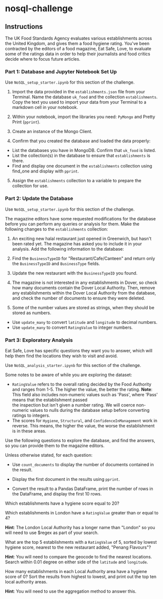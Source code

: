# nosql-challenge

## Instructions
The UK Food Standards Agency evaluates various establishments across the United Kingdom, and gives them a food hygiene rating. You've been contracted by the editors of a food magazine, Eat Safe, Love, to evaluate some of the ratings data in order to help their journalists and food critics decide where to focus future articles.

### Part 1: Database and Jupyter Notebook Set Up
Use `NoSQL_setup_starter.ipynb` for this section of the challenge.

1. Import the data provided in the `establishments.json` file from your Terminal. Name the database `uk_food` and the collection `establishments`. Copy the text you used to import your data from your Terminal to a markdown cell in your notebook.

2. Within your notebook, import the libraries you need: `PyMongo` and Pretty Print (`pprint`).

3. Create an instance of the Mongo Client.

4. Confirm that you created the database and loaded the data properly:

* List the databases you have in MongoDB. Confirm that `uk_food` is listed.
* List the collection(s) in the database to ensure that `establishments` is there.
* Find and display one document in the `establishments` collection using find_one and display with `pprint`.

5. Assign the `establishments` collection to a variable to prepare the collection for use.

### Part 2: Update the Database
Use `NoSQL_setup_starter.ipynb` for this section of the challenge.

The magazine editors have some requested modifications for the database before you can perform any queries or analysis for them. Make the following changes to the `establishments` collection:

1. An exciting new halal restaurant just opened in Greenwich, but hasn't been rated yet. The magazine has asked you to include it in your analysis. Add the following information to the database:

2. Find the `BusinessTypeID` for "Restaurant/Cafe/Canteen" and return only the `BusinessTypeID` and `BusinessType` fields.

3. Update the new restaurant with the `BusinessTypeID` you found.

4. The magazine is not interested in any establishments in Dover, so check how many documents contain the Dover Local Authority. Then, remove any establishments within the Dover Local Authority from the database, and check the number of documents to ensure they were deleted.

5. Some of the number values are stored as strings, when they should be stored as numbers.

* Use `update_many` to convert `latitude` and `longitude` to decimal numbers.
* Use `update_many` to convert `RatingValue` to integer numbers.

### Part 3: Exploratory Analysis
Eat Safe, Love has specific questions they want you to answer, which will help them find the locations they wish to visit and avoid.

Use `NoSQL_analysis_starter.ipynb` for this section of the challenge.

Some notes to be aware of while you are exploring the dataset:

* `RatingValue` refers to the overall rating decided by the Food Authority and ranges from 1-5. The higher the value, the better
   the rating.
        **Note**: This field also includes non-numeric values such as 'Pass', where 'Pass' means that the establishment passed   
        the inspection but isn't given a number rating. We will coerce non-numeric values to nulls during the database setup 
        before converting ratings to integers.
* The scores for `Hygiene`, `Structural`, and `ConfidenceInManagement` work in reverse. This means, the higher the value, the 
  worse the establishment is in these areas.
  
Use the following questions to explore the database, and find the answers, so you can provide them to the magazine editors.

Unless otherwise stated, for each question:

* Use `count_documents` to display the number of documents contained in the result.

* Display the first document in the results using `pprint`.

* Convert the result to a Pandas DataFrame, print the number of rows in the DataFrame, and display the first 10 rows.

Which establishments have a hygiene score equal to 20?

Which establishments in London have a `RatingValue` greater than or equal to 4?

**Hint**: The London Local Authority has a longer name than "London" so you will need to use $regex as part of your search.

What are the top 5 establishments with a `RatingValue` of 5, sorted by lowest hygiene score, nearest to the new restaurant added, "Penang Flavours"?

**Hint**: You will need to compare the geocode to find the nearest locations. Search within 0.01 degree on either side of the `latitude` and `longitude`.

How many establishments in each Local Authority area have a hygiene score of 0? Sort the results from highest to lowest, and print out the top ten local authority areas.

**Hint**: You will need to use the aggregation method to answer this.

